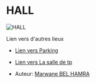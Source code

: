 # HALL
 ![HALL](https://pxl-ucreativeacuk.terminalfour.net/fit-in/1100x620/filters:format(webp)/prod01/channel_8/media/marketing-media/campuses/canterbury/exterior/cants1.jpeg)

Lien vers d'autres lieux 
 - [Lien vers Parking](parking.md)
  
 - [Lien vers La salle de tp](arrive.md)

 - Auteur: [Marwane BEL HAMRA](https://github.com/BLHmar1) 

